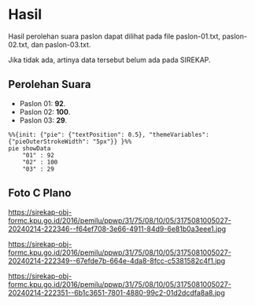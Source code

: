 # Hasil

Hasil perolehan suara paslon dapat dilihat pada file paslon-01.txt, paslon-02.txt, dan paslon-03.txt.

Jika tidak ada, artinya data tersebut belum ada pada SIREKAP.

## Perolehan Suara

 * Paslon 01: **92**.
 * Paslon 02: **100**.
 * Paslon 03: **29**.

```mermaid
%%{init: {"pie": {"textPosition": 0.5}, "themeVariables": {"pieOuterStrokeWidth": "5px"}} }%%
pie showData
    "01" : 92
    "02" : 100
    "03" : 29
```
## Foto C Plano

https://sirekap-obj-formc.kpu.go.id/2016/pemilu/ppwp/31/75/08/10/05/3175081005027-20240214-222346--f64ef708-3e66-4911-84d9-6e81b0a3eee1.jpg

https://sirekap-obj-formc.kpu.go.id/2016/pemilu/ppwp/31/75/08/10/05/3175081005027-20240214-222349--67efde7b-664e-4da8-8fcc-c5381582c4f1.jpg

https://sirekap-obj-formc.kpu.go.id/2016/pemilu/ppwp/31/75/08/10/05/3175081005027-20240214-222351--6b1c3651-7801-4880-99c2-01d2dcdfa8a8.jpg
